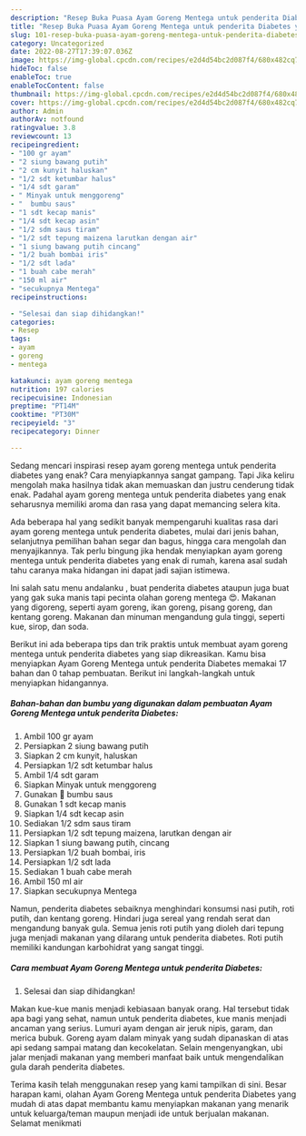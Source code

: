 ```yaml
---
description: "Resep Buka Puasa Ayam Goreng Mentega untuk penderita Diabetes yang Enak"
title: "Resep Buka Puasa Ayam Goreng Mentega untuk penderita Diabetes yang Enak"
slug: 101-resep-buka-puasa-ayam-goreng-mentega-untuk-penderita-diabetes-yang-enak
category: Uncategorized
date: 2022-08-27T17:39:07.036Z
image: https://img-global.cpcdn.com/recipes/e2d4d54bc2d087f4/680x482cq70/ayam-goreng-mentega-untuk-penderita-diabetes-foto-resep-utama.jpg
hideToc: false
enableToc: true
enableTocContent: false
thumbnail: https://img-global.cpcdn.com/recipes/e2d4d54bc2d087f4/680x482cq70/ayam-goreng-mentega-untuk-penderita-diabetes-foto-resep-utama.jpg
cover: https://img-global.cpcdn.com/recipes/e2d4d54bc2d087f4/680x482cq70/ayam-goreng-mentega-untuk-penderita-diabetes-foto-resep-utama.jpg
author: Admin
authorAv: notfound
ratingvalue: 3.8
reviewcount: 13
recipeingredient:
- "100 gr ayam"
- "2 siung bawang putih"
- "2 cm kunyit haluskan"
- "1/2 sdt ketumbar halus"
- "1/4 sdt garam"
- " Minyak untuk menggoreng"
- "  bumbu saus"
- "1 sdt kecap manis"
- "1/4 sdt kecap asin"
- "1/2 sdm saus tiram"
- "1/2 sdt tepung maizena larutkan dengan air"
- "1 siung bawang putih cincang"
- "1/2 buah bombai iris"
- "1/2 sdt lada"
- "1 buah cabe merah"
- "150 ml air"
- "secukupnya Mentega"
recipeinstructions:

- "Selesai dan siap dihidangkan!"
categories:
- Resep
tags:
- ayam
- goreng
- mentega

katakunci: ayam goreng mentega 
nutrition: 197 calories
recipecuisine: Indonesian
preptime: "PT14M"
cooktime: "PT30M"
recipeyield: "3"
recipecategory: Dinner

---
```



Sedang mencari inspirasi resep ayam goreng mentega untuk penderita diabetes yang enak? Cara menyiapkannya sangat gampang. Tapi Jika keliru mengolah maka hasilnya tidak akan memuaskan dan justru cenderung tidak enak. Padahal ayam goreng mentega untuk penderita diabetes yang enak seharusnya memiliki aroma dan rasa yang dapat memancing selera kita.


Ada beberapa hal yang sedikit banyak mempengaruhi kualitas rasa dari ayam goreng mentega untuk penderita diabetes, mulai dari jenis bahan, selanjutnya pemilihan bahan segar dan bagus, hingga cara mengolah dan menyajikannya. Tak perlu bingung jika hendak menyiapkan ayam goreng mentega untuk penderita diabetes yang enak di rumah, karena asal sudah tahu caranya maka hidangan ini dapat jadi sajian istimewa.

Ini salah satu menu andalanku , buat penderita diabetes ataupun juga buat yang gak suka manis tapi pecinta olahan goreng mentega 😍. Makanan yang digoreng, seperti ayam goreng, ikan goreng, pisang goreng, dan kentang goreng. Makanan dan minuman mengandung gula tinggi, seperti kue, sirop, dan soda.


Berikut ini ada beberapa tips dan trik praktis untuk membuat ayam goreng mentega untuk penderita diabetes yang siap dikreasikan. Kamu bisa menyiapkan Ayam Goreng Mentega untuk penderita Diabetes memakai 17 bahan dan 0 tahap pembuatan. Berikut ini langkah-langkah untuk menyiapkan hidangannya.

<!--inarticleads1-->

##### Bahan-bahan dan bumbu yang digunakan dalam pembuatan Ayam Goreng Mentega untuk penderita Diabetes:

1. Ambil 100 gr ayam
1. Persiapkan 2 siung bawang putih
1. Siapkan 2 cm kunyit, haluskan
1. Persiapkan 1/2 sdt ketumbar halus
1. Ambil 1/4 sdt garam
1. Siapkan  Minyak untuk menggoreng
1. Gunakan  💚 bumbu saus
1. Gunakan 1 sdt kecap manis
1. Siapkan 1/4 sdt kecap asin
1. Sediakan 1/2 sdm saus tiram
1. Persiapkan 1/2 sdt tepung maizena, larutkan dengan air
1. Siapkan 1 siung bawang putih, cincang
1. Persiapkan 1/2 buah bombai, iris
1. Persiapkan 1/2 sdt lada
1. Sediakan 1 buah cabe merah
1. Ambil 150 ml air
1. Siapkan secukupnya Mentega


Namun, penderita diabetes sebaiknya menghindari konsumsi nasi putih, roti putih, dan kentang goreng. Hindari juga sereal yang rendah serat dan mengandung banyak gula. Semua jenis roti putih yang dioleh dari tepung juga menjadi makanan yang dilarang untuk penderita diabetes. Roti putih memiliki kandungan karbohidrat yang sangat tinggi. 

<!--inarticleads2-->

##### Cara membuat Ayam Goreng Mentega untuk penderita Diabetes:


1. Selesai dan siap dihidangkan!

Makan kue-kue manis menjadi kebiasaan banyak orang. Hal tersebut tidak apa bagi yang sehat, namun untuk penderita diabetes, kue manis menjadi ancaman yang serius. Lumuri ayam dengan air jeruk nipis, garam, dan merica bubuk. Goreng ayam dalam minyak yang sudah dipanaskan di atas api sedang sampai matang dan kecokelatan. Selain mengenyangkan, ubi jalar menjadi makanan yang memberi manfaat baik untuk mengendalikan gula darah penderita diabetes. 

Terima kasih telah menggunakan resep yang kami tampilkan di sini. Besar harapan kami, olahan Ayam Goreng Mentega untuk penderita Diabetes yang mudah di atas dapat membantu kamu menyiapkan makanan yang menarik untuk keluarga/teman maupun menjadi ide untuk berjualan makanan. Selamat menikmati
